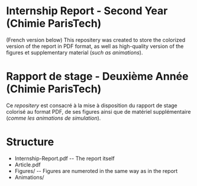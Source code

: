 # Internship Report - Second Year (Chimie ParisTech)
(French version below)
This repositery was created to store the colorized version of the report in PDF format, as well as high-quality version of the figures et supplementary material (*such as animations*).
# Rapport de stage - Deuxième Année (Chimie ParisTech)
Ce *repositery* est consacré à la mise à disposition du rapport de stage colorisé au format PDF, de ses figures ainsi que de matériel supplémentaire (*comme les animations de simulation*).

# Structure
- Internship-Report.pdf -- The report itself
- Article.pdf
- Figures/ -- Figures are numeroted in the same way as in the report
- Animations/

